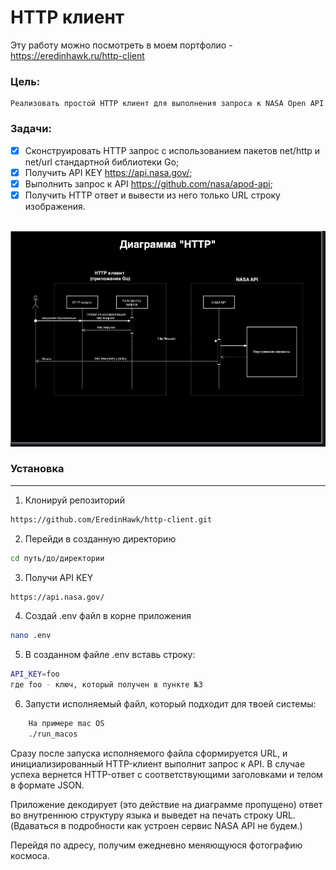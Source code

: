 # HTTP клиент
Эту работу можно посмотреть в моем портфолио - https://eredinhawk.ru/http-client

### Цель:
    Реализовать простой HTTP клиент для выполнения запроса к NASA Open API

### Задачи:
- [x] Сконструировать HTTP запрос с использованием пакетов net/http и net/url стандартной библиотеки Go;
- [x] Получить API KEY https://api.nasa.gov/;
- [x] Выполнить запрос к API https://github.com/nasa/apod-api;
- [x] Получить HTTP ответ и вывести из него только URL строку изображения.
<br><br/>

![alt text](/sheme.png)

### Установка
---
1. Клонируй репозиторий
```bash
https://github.com/EredinHawk/http-client.git
```
2. Перейди в созданную директорию
```bash
cd путь/до/директории
```
3. Получи API KEY
```bash
https://api.nasa.gov/
```
4. Создай .env файл в корне приложения
```bash
nano .env
```
5. В созданном файле .env вставь строку:
```bash
API_KEY=foo
где foo - ключ, который получен в пункте №3
```
6. Запусти исполняемый файл, который подходит для твоей системы:
```bash
    На примере mac OS
    ./run_macos
```

Сразу после запуска исполняемого файла сформируется URL, и инициализированный HTTP-клиент выполнит запрос к API. В случае успеха вернется HTTP-ответ с соответствующими заголовками и телом в формате JSON. 

Приложение декодирует (это действие на диаграмме пропущено) ответ во внутреннюю структуру языка и выведет на печать строку URL. (Вдаваться в подробности как устроен сервис NASA API не будем.)

Перейдя по адресу, получим ежедневно меняющуюся фотографию космоса.
